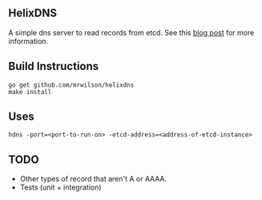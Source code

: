 ## HelixDNS

  A simple dns server to read records from etcd. See this [blog post](http://probablyfine.co.uk/2014/03/02/serving-dns-records-from-etcd/) for more information.

## Build Instructions

    go get github.com/mrwilson/helixdns
    make install

## Uses

    hdns -port=<port-to-run-on> -etcd-address=<address-of-etcd-instance>

## TODO

 * Other types of record that aren't A or AAAA.
 * Tests (unit + integration)
